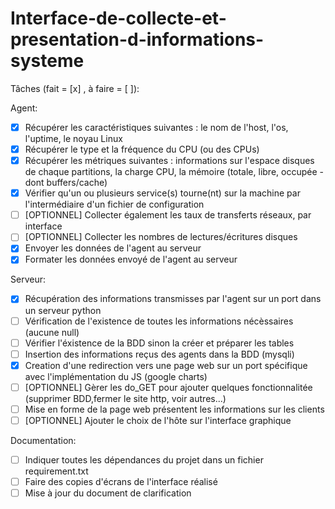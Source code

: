 # Interface-de-collecte-et-presentation-d-informations-systeme

Tâches (fait = [x] , à faire = [ ]):

Agent:
- [x] Récupérer les caractéristiques suivantes : le nom de l'host, l'os, l'uptime, le noyau Linux
- [x] Récupérer le type et la fréquence du CPU (ou des CPUs)
- [x] Récupérer les métriques suivantes : informations sur l'espace disques de chaque partitions, la charge CPU, la mémoire (totale, libre, occupée -dont buffers/cache)
- [x] Vérifier qu'un ou plusieurs service(s) tourne(nt) sur la machine par l'intermédiaire d'un fichier de configuration
- [ ] [OPTIONNEL] Collecter également les taux de transferts réseaux, par interface
- [ ] [OPTIONNEL] Collecter les nombres de lectures/écritures disques
- [x] Envoyer les données de l'agent au serveur
- [x] Formater les données envoyé de l'agent au serveur

Serveur:
- [x] Récupération des informations transmisses par l'agent sur un port dans un serveur python
- [ ] Vérification de l'existence de toutes les informations nécèssaires (aucune null)
- [ ] Vérifier l'éxistence de la BDD sinon la créer et préparer les tables 
- [ ] Insertion des informations reçus des agents dans la BDD (mysqli)
- [x] Creation d'une redirection vers une page web sur un port spécifique avec l'implémentation du JS (google charts)  
- [ ] [OPTIONNEL] Gèrer les do_GET pour ajouter quelques fonctionnalitée (supprimer BDD,fermer le site http, voir autres...)
- [ ] Mise en forme de la page web présentent les informations sur les clients
- [ ] [OPTIONNEL] Ajouter le choix de l'hôte sur l'interface graphique

Documentation:
- [ ] Indiquer toutes les dépendances du projet dans un fichier requirement.txt
- [ ] Faire des copies d'écrans de l'interface réalisé
- [ ] Mise à jour du document de clarification
